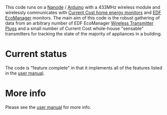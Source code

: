 This code runs on a [Nanode](http://www.nanode.eu/) / [Arduino](http://www.arduino.cc/) with a 433MHz wireless module and wirelessly communicates with [Current Cost home energy monitors](http://www.currentcost.com/products.html) and [EDF EcoManager](http://www.edfenergy.com/products-services/for-your-home/ecomanager/) monitors.  The main aim of this code is the robust gathering of data from an arbitrary number of EDF EcoManager
[Wireless Transmitter Plugs](https://shop.edfenergy.com/Item.aspx?id=540&CategoryID=1) and a small number of
Current Cost whole-house "sensable" transmitters for tracking the state of the majority of appliances
in a building.


Current status
==============

The code is "feature complete" in that it implements all of the features listed in the
[user manual](https://github.com/JackKelly/rfm_edf_ecomanager/wiki).


More info
=========

Please see the [user manual](https://github.com/JackKelly/rfm_edf_ecomanager/wiki) for more info.
